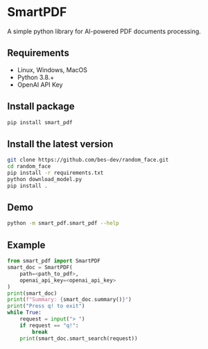 # SmartPDF

A simple python library for AI-powered PDF documents processing.

## Requirements

* Linux, Windows, MacOS
* Python 3.8.+
* OpenAI API Key

## Install package

```bash
pip install smart_pdf
```

## Install the latest version

```bash
git clone https://github.com/bes-dev/random_face.git
cd random_face
pip install -r requirements.txt
python download_model.py
pip install .
```

## Demo

```bash
python -m smart_pdf.smart_pdf --help
```

## Example

```python
from smart_pdf import SmartPDF
smart_doc = SmartPDF(
    path=<path_to_pdf>,
    openai_api_key=<openai_api_key>
)
print(smart_doc)
print(f"Summary: {smart_doc.summary()}")
print("Press q! to exit")
while True:
    request = input("> ")
    if request == "q!":
        break
    print(smart_doc.smart_search(request))
```

